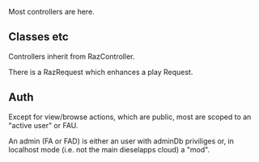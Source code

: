 Most controllers are here.


## Classes etc

Controllers inherit from RazController.

There is a RazRequest which enhances a play Request.


## Auth

Except for view/browse actions, which are public, most are scoped to 
an "active user" or FAU.

An admin (FA or FAD) is either an user with adminDb priviliges or,
in localhost mode (i.e. not the main dieselapps cloud) a "mod".




